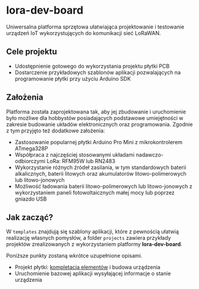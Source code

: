# lora-dev-board

Uniwersalna platforma sprzętowa ułatwiająca projektowanie i testowanie urządzeń IoT wykorzystujących do komunikacji sieć LoRaWAN.

## Cele projektu

* Udostępnienie gotowego do wykorzystania projektu płytki PCB
* Dostarczenie przykładowych szablonów aplikacji pozwalających na programowanie płytki przy użyciu Arduino SDK

## Założenia

Platforma została zaprojektowana tak, aby jej zbudowanie i uruchomienie było możliwe dla hobbystów posiadających podstawowe umiejętności w zakresie budowanie układów elektronicznych oraz programowania. Zgodnie z tym  przyjęto też dodatkowe założenia: 

* Zastosowanie popularnej płytki Arduino Pro Mini z mikrokontrolerem ATmega328P
* Współpraca z najczęściej stosowanymi układami nadawczo-odbiorczymi LoRa: RFM95W lub RN2483
* Wykorzystanie różnych źródeł zasilania, w tym standardowych baterii alkalicznych, baterii litowych oraz akumulatorów litowo-polimerowych lub litowo-jonowych
* Możliwość ładowania baterii litowo-polimerowych lub litowo-jonowych z wykorzystaniem paneli fotowoltaicznych małej mocy lub poprzez gniazdo USB

## Jak zacząć?

W `templates` znajdują się szablony aplikacji, które z pewnością ułatwią realizację własnych pomysłów, a folder `projects` zawiera przykłady projektów zrealizowanych z wykorzystaniem platformy **lora-dev-board**.

Poniższe punkty zostaną wkrótce uzupełnione opisami.

* Projekt płytki: [kompletacja elementów](https://github.com/Open-Things-Network/lora-dev-board/blob/master/v1.0/README.md#lista-elementów) i budowa urządzenia
* Uruchomienie bazowej aplikacji wysyłającej informacje o stanie urządzenia
